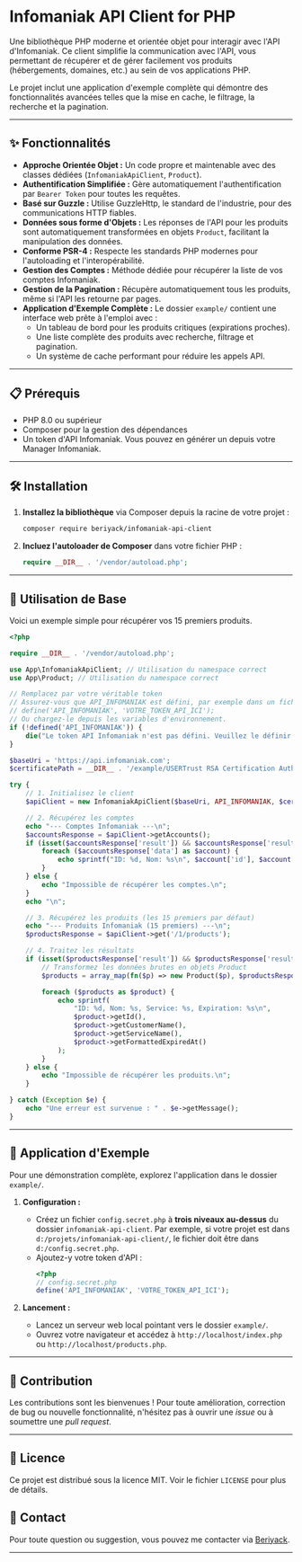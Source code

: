 # Infomaniak API Client for PHP

Une bibliothèque PHP moderne et orientée objet pour interagir avec l'API d'Infomaniak. Ce client simplifie la communication avec l'API, vous permettant de récupérer et de gérer facilement vos produits (hébergements, domaines, etc.) au sein de vos applications PHP.

Le projet inclut une application d'exemple complète qui démontre des fonctionnalités avancées telles que la mise en cache, le filtrage, la recherche et la pagination.

---

## ✨ Fonctionnalités

*   **Approche Orientée Objet :** Un code propre et maintenable avec des classes dédiées (`InfomaniakApiClient`, `Product`).
*   **Authentification Simplifiée :** Gère automatiquement l'authentification par `Bearer Token` pour toutes les requêtes.
*   **Basé sur Guzzle :** Utilise GuzzleHttp, le standard de l'industrie, pour des communications HTTP fiables.
*   **Données sous forme d'Objets :** Les réponses de l'API pour les produits sont automatiquement transformées en objets `Product`, facilitant la manipulation des données.
*   **Conforme PSR-4 :** Respecte les standards PHP modernes pour l'autoloading et l'interopérabilité.
*   **Gestion des Comptes :** Méthode dédiée pour récupérer la liste de vos comptes Infomaniak.
*   **Gestion de la Pagination :** Récupère automatiquement tous les produits, même si l'API les retourne par pages.
*   **Application d'Exemple Complète :** Le dossier `example/` contient une interface web prête à l'emploi avec :
    *   Un tableau de bord pour les produits critiques (expirations proches).
    *   Une liste complète des produits avec recherche, filtrage et pagination.
    *   Un système de cache performant pour réduire les appels API.

---

## 📋 Prérequis

*   PHP 8.0 ou supérieur
*   Composer pour la gestion des dépendances
*   Un token d'API Infomaniak. Vous pouvez en générer un depuis votre Manager Infomaniak.

---

## 🛠️ Installation

1.  **Installez la bibliothèque** via Composer depuis la racine de votre projet :

    ```bash
    composer require beriyack/infomaniak-api-client
    ```

2.  **Incluez l'autoloader de Composer** dans votre fichier PHP :

    ```php
    require __DIR__ . '/vendor/autoload.php';
    ```

---

## 📖 Utilisation de Base

Voici un exemple simple pour récupérer vos 15 premiers produits.

```php
<?php

require __DIR__ . '/vendor/autoload.php';

use App\InfomaniakApiClient; // Utilisation du namespace correct
use App\Product; // Utilisation du namespace correct

// Remplacez par votre véritable token
// Assurez-vous que API_INFOMANIAK est défini, par exemple dans un fichier config.secret.php
// define('API_INFOMANIAK', 'VOTRE_TOKEN_API_ICI'); 
// Ou chargez-le depuis les variables d'environnement.
if (!defined('API_INFOMANIAK')) {
    die("Le token API Infomaniak n'est pas défini. Veuillez le définir dans config.secret.php ou via une variable d'environnement.");
}

$baseUri = 'https://api.infomaniak.com';
$certificatePath = __DIR__ . '/example/USERTrust RSA Certification Authority.crt'; // Optionnel, pour le développement local

try {
    // 1. Initialisez le client
    $apiClient = new InfomaniakApiClient($baseUri, API_INFOMANIAK, $certificatePath);

    // 2. Récupérez les comptes
    echo "--- Comptes Infomaniak ---\n";
    $accountsResponse = $apiClient->getAccounts();
    if (isset($accountsResponse['result']) && $accountsResponse['result'] === 'success') {
        foreach ($accountsResponse['data'] as $account) {
            echo sprintf("ID: %d, Nom: %s\n", $account['id'], $account['name']);
        }
    } else {
        echo "Impossible de récupérer les comptes.\n";
    }
    echo "\n";

    // 3. Récupérez les produits (les 15 premiers par défaut)
    echo "--- Produits Infomaniak (15 premiers) ---\n";
    $productsResponse = $apiClient->get('/1/products');

    // 4. Traitez les résultats
    if (isset($productsResponse['result']) && $productsResponse['result'] === 'success') {
        // Transformez les données brutes en objets Product
        $products = array_map(fn($p) => new Product($p), $productsResponse['data']);

        foreach ($products as $product) {
            echo sprintf(
                "ID: %d, Nom: %s, Service: %s, Expiration: %s\n",
                $product->getId(),
                $product->getCustomerName(),
                $product->getServiceName(),
                $product->getFormattedExpiredAt()
            );
        }
    } else {
        echo "Impossible de récupérer les produits.\n";
    }

} catch (Exception $e) {
    echo "Une erreur est survenue : " . $e->getMessage();
}
```

---

## 🚀 Application d'Exemple

Pour une démonstration complète, explorez l'application dans le dossier `example/`.

1.  **Configuration :**
    *   Créez un fichier `config.secret.php` à **trois niveaux au-dessus** du dossier `infomaniak-api-client`. Par exemple, si votre projet est dans `d:/projets/infomaniak-api-client/`, le fichier doit être dans `d:/config.secret.php`. 
    *   Ajoutez-y votre token d'API :
        ```php
        <?php
        // config.secret.php
        define('API_INFOMANIAK', 'VOTRE_TOKEN_API_ICI');
        ```

2.  **Lancement :**
    *   Lancez un serveur web local pointant vers le dossier `example/`.
    *   Ouvrez votre navigateur et accédez à `http://localhost/index.php` ou `http://localhost/products.php`.

---

## 🤝 Contribution

Les contributions sont les bienvenues ! Pour toute amélioration, correction de bug ou nouvelle fonctionnalité, n'hésitez pas à ouvrir une *issue* ou à soumettre une *pull request*.

---

## 📄 Licence

Ce projet est distribué sous la licence MIT. Voir le fichier `LICENSE` pour plus de détails.


## 📧 Contact

Pour toute question ou suggestion, vous pouvez me contacter via [Beriyack](https://github.com/Beriyack).

-----